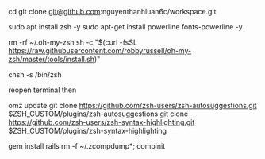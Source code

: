 cd
git clone git@github.com:nguyenthanhluan6c/workspace.git

sudo apt install zsh -y
sudo apt-get install powerline fonts-powerline -y

rm -rf ~/.oh-my-zsh
sh -c "$(curl -fsSL https://raw.githubusercontent.com/robbyrussell/oh-my-zsh/master/tools/install.sh)"
<!-- cp ~/.oh-my-zsh/templates/zshrc.zsh-template ~/.zshrc -->

chsh -s /bin/zsh

reopen terminal then

omz update
git clone https://github.com/zsh-users/zsh-autosuggestions.git $ZSH_CUSTOM/plugins/zsh-autosuggestions
git clone https://github.com/zsh-users/zsh-syntax-highlighting.git $ZSH_CUSTOM/plugins/zsh-syntax-highlighting

gem install rails
rm -f ~/.zcompdump*; compinit